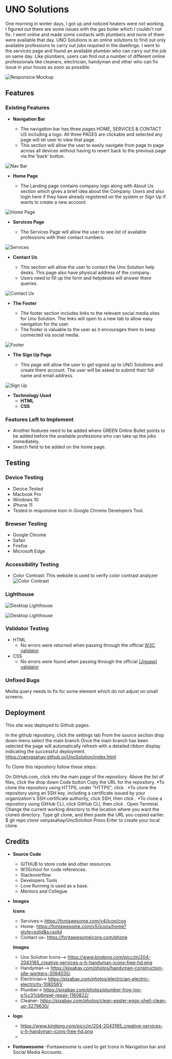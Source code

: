 # UNO Solutions

One morning in winter days, I got up and noticed heaters were not working. I figured out there are some issues with the gas boiler which I couldn't not fix. I went online and made some contacts with plumbers and none of them were available that day.
UNO Solutions is an online solutions to find out only available professions to carry out jobs required in the dwellings. I went to the services page and found an available plumber who can carry out the job on same day. 
Like plumbers, users can find out a number of different online professionals like cleaners, electrician, handyman and other who can fix issue in your house as soon as possible. 

![Responsice Mockup](https://res.cloudinary.com/dk2fqntmr/image/upload/v1658863378/images_pp1/responsive_mockup_image_jdk8e0.png)

## Features 

### Existing Features

- __Navigation Bar__

  - The navigation bar has three pages HOME, SERVICES & CONTACT US including a logo. All three PAGES are clickable and selected any page will let user to view that page. 
  - This section will allow the user to easily navigate from page to page across all devices without having to revert back to the previous page via the ‘back’ button. 

![Nav Bar](https://res.cloudinary.com/dk2fqntmr/image/upload/v1658862564/images_pp1/NavBar_qizzqi.png)

- __Home Page__

  - The Landing page contains company logo along with About Us section which gives a brief idea about the Company. Users and also login here if they have already registered on the system or Sign Up if wants to create a new account. 
  

![Home Page](https://res.cloudinary.com/dk2fqntmr/image/upload/v1658863378/images_pp1/LandingPage_atgmqv.png)

- __Services Page__

  - The Services Page will allow the user to see list of available professions with their contact numbers.  

![Services](https://res.cloudinary.com/dk2fqntmr/image/upload/v1658863379/images_pp1/ServicesPage_rf54ot.png)

- __Contact Us__

  - This section will allow the user to contact the Uno Solution help desks. This page also have physical address of the company.
  - Users need to fill up the form and helpdesks will answer there queries. 

![Contact Us](https://res.cloudinary.com/dk2fqntmr/image/upload/v1658863378/images_pp1/ContactUsPage_j0nrxo.png)

- __The Footer__ 

  - The footer section includes links to the relevant social media sites for Uno Solution. The links will open to a new tab to allow easy navigation for the user. 
  - The footer is valuable to the user as it encourages them to keep connected via social media.

![Footer](https://res.cloudinary.com/dk2fqntmr/image/upload/v1658863378/images_pp1/Footer_esplbu.png)

- __The Sign Up Page__

  - This page will allow the user to get signed up to UNO Solutions and create there account. The user will be asked to submit their full name and email address. 

![Sign Up](https://res.cloudinary.com/dk2fqntmr/image/upload/v1658864603/images_pp1/SignUp_yjou2j.png)

- __Technology Used__
  - **HTML**
  - **CSS**


### Features Left to Implement

- Another features need to be added where GREEN Online Bullet points to be added before the available professions who can take up the jobs immediately.
- Search field to be added on the home page.

## Testing 

### **Device Testing**
- Device Tested
- Macbook Pro
- Windows 10
- iPhone 11
- Tested in responsive toon in Google Chrome Developers Tool.

### **Browser Testing**
- Google Chrome
- Safari
- Firefox
- Microsoft Edge

### **Accessibility Testing**
- Color Contrast: This website is used to verify color contrast analyzer ![Color Contrast](https://webaim.org/resources/contrastchecker/)

### **Lighthouse**
![Desktop Lighthouse](https://res.cloudinary.com/dk2fqntmr/image/upload/v1658867001/images_pp1/LightHouse_Desktop_lajkbl.png)

![Desktop Lighthouse](https://res.cloudinary.com/dk2fqntmr/image/upload/v1658867001/images_pp1/LightHouse_Mobile_sk219p.png)


### Validator Testing 

- HTML
  - No errors were returned when passing through the official [W3C validator](https://validator.w3.org/nu/?doc=https%3A%2F%2Fcode-institute-org.github.io%2Flove-running-2.0%2Findex.html)
- CSS
  - No errors were found when passing through the official [(Jigsaw) validator](https://jigsaw.w3.org/css-validator/validator?uri=https%3A%2F%2Fvalidator.w3.org%2Fnu%2F%3Fdoc%3Dhttps%253A%252F%252Fcode-institute-org.github.io%252Flove-running-2.0%252Findex.html&profile=css3svg&usermedium=all&warning=1&vextwarning=&lang=en#css)

### Unfixed Bugs

Media query needs to fix for some element which do not adjust on small screens.

## Deployment

This site was deployed to Github pages.

In the github repository, click the settings tab
From the source section drop down menu select the main branch
Once the main branch has been selected the page will automatically refresh with a detailed ribbon display indicating the successful deployment.
https://vanyasahay.github.io/UnoSolution/index.html

To Clone this repository follow these steps:

On GitHub.com, click into the main page of the repository.
Above the list of files, click the drop down Code button
Copy the URL for the repository.
*To clone the repository using HTTPS, under "HTTPS", click . *To clone the repository using an SSH key, including a certificate issued by your organization's SSH certificate authority, click SSH, then click . *To clone a repository using GitHub CLI, click GitHub CLI, then click .
Open Terminal.
Change the current working directory to the location where you want the cloned directory.
Type git clone, and then paste the URL you copied earlier.
$ gh repo clone vanyasahay/UnoSolution
Press Enter to create your local clone.


## Credits 

- **Source Code**
  - GITHUB to store code and other resources
  - W3School for code references.
  - Stackoverflow
  - Developers Tools
  - Love Running is used as a base.
  - Mentors and Collegue 
  
- **Images**

  **Icons**
  - Servives-> https://fontawesome.com/v4/icon/cog
  - Home- https://fontawesome.com/v5/icons/home?style=solid&s=solid
  - Contact us- https://fontawesomeicons.com/phone

  **Images**
  - Uno Solution Icons--> https://www.kindpng.com/picc/m/204-2043165_creative-services-s-h-handyman-icons-free-hd.png
  - Handyman--> https://pixabay.com/photos/handyman-construction-site-workers-3094035/
  - Electrician-> https://pixabay.com/photos/electrician-electric-electricity-1080561/
  - Plumber-> https://pixabay.com/photos/plumber-frog-loo-p%c3%b6mpel-repair-1160822/
  - Cleaner- https://pixabay.com/photos/clean-easter-eggs-shell-clean-up-3279630/

- **logo**
  - https://www.kindpng.com/picc/m/204-2043165_creative-services-s-h-handyman-icons-free-hd.png
  - 
- **Fontawesome**
  -Fontawesome is used to get Icons in Navigation bar and Social Media Accounts.